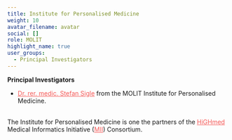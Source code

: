 ```yaml
---
title: Institute for Personalised Medicine
weight: 10
avatar_filename: avatar
social: []
role: MOLIT
highlight_name: true
user_groups:
  - Principal Investigators
---
```

**Principal Investigators**
-	<a href="https://www.linkedin.com/in/ssigle/" style="color: #f55957 !important;">Dr. rer. medic. Stefan Sigle</a> from the MOLIT Institute for Personalised Medicine.


<br>The Institute for Personalised Medicine is one the partners of the <a href="https://www.highmed.org/en/home" style="color: #f55957 !important;">HiGHmed</a> Medical Informatics Initiative (<a href="https://www.medizininformatik-initiative.de/en/start" style="color: #f55957 !important;">MII</a>) Consortium.
<style>
  .bottom-three {
    margin-bottom: 2 cm;
    text-align:justify;
    hyphens: auto;
    -webkit-hyphens: auto;
  }
</style>